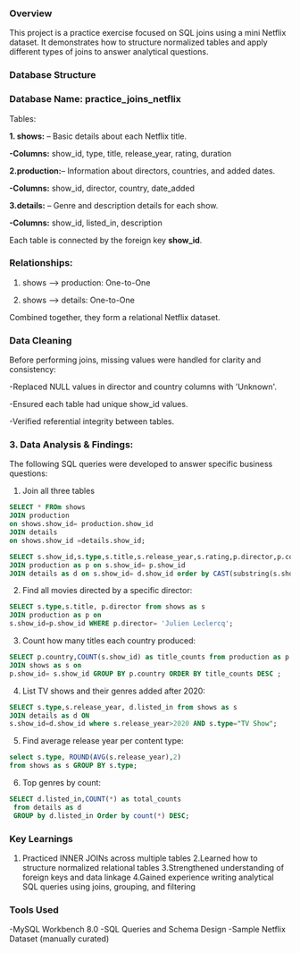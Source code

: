 ### Overview

This project is a practice exercise focused on SQL joins using a mini Netflix dataset. It demonstrates how to structure normalized tables and apply different types of joins to answer analytical questions.

### Database Structure

### Database Name: practice_joins_netflix

Tables:

**1. shows:** – Basic details about each Netflix title.

**-Columns:** show_id, type, title, release_year, rating, duration

**2.production:**– Information about directors, countries, and added dates.

**-Columns:** show_id, director, country, date_added

**3.details:** – Genre and description details for each show.

**-Columns:** show_id, listed_in, description

Each table is connected by the foreign key **show_id**.

### Relationships:

1. shows ⟶ production: One-to-One

2. shows ⟶ details: One-to-One

Combined together, they form a relational Netflix dataset.

### Data Cleaning

Before performing joins, missing values were handled for clarity and consistency:

-Replaced NULL values in director and country columns with 'Unknown'.

-Ensured each table had unique show_id values.

-Verified referential integrity between tables.

### 3. Data Analysis & Findings:

The following SQL queries were developed to answer specific business questions:

1.  Join all three tables
```sql
SELECT * FROm shows
JOIN production 
on shows.show_id= production.show_id
JOIN details
on shows.show_id =details.show_id;
```
```sql
SELECT s.show_id,s.type,s.title,s.release_year,s.rating,p.director,p.country,p.date_added,d.listed_in from shows as s
JOIN production as p on s.show_id= p.show_id
JOIN details as d on s.show_id= d.show_id order by CAST(substring(s.show_id,2) as UNSIGNED);
```
2. Find all movies directed by a specific director:
```sql
SELECT s.type,s.title, p.director from shows as s 
JOIN production as p on
s.show_id=p.show_id WHERE p.director= 'Julien Leclercq';
 ```
3. Count how many titles each country produced:
 ```sql
SELECT p.country,COUNT(s.show_id) as title_counts from production as p 
 JOIN shows as s on
p.show_id= s.show_id GROUP BY p.country ORDER BY title_counts DESC ;
```
4. List TV shows and their genres added after 2020:
```sql
SELECT s.type,s.release_year, d.listed_in from shows as s
JOIN details as d ON
s.show_id=d.show_id where s.release_year>2020 AND s.type="TV Show";
```
5. Find average release year per content type:
```sql
select s.type, ROUND(AVG(s.release_year),2) 
from shows as s GROUP BY s.type;
```
6. Top genres by count:
```sql
SELECT d.listed_in,COUNT(*) as total_counts
 from details as d 
 GROUP by d.listed_in Order by count(*) DESC;
```

### Key Learnings

1. Practiced INNER JOINs across multiple tables
2.Learned how to structure normalized relational tables
3.Strengthened understanding of foreign keys and data linkage
4.Gained experience writing analytical SQL queries using joins, grouping, and filtering

### Tools Used

-MySQL Workbench 8.0
-SQL Queries and Schema Design
-Sample Netflix Dataset (manually curated)
